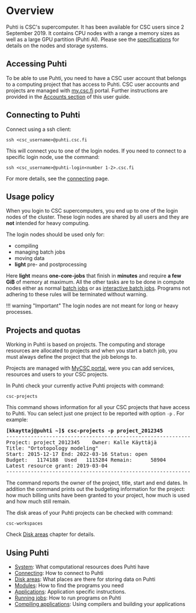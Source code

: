 # Overview

Puhti is CSC's supercomputer. It has been available for CSC users since
2 September 2019. It contains CPU nodes with a range a memory sizes as well as a large GPU partition (Puhti AI). Please see the
[specifications](system.md) for details on the nodes and storage systems.

## Accessing Puhti

To be able to use Puhti, you need to have a CSC user account that belongs to
a computing project that has access to Puhti. CSC user accounts and projects are managed 
with [my.csc.fi](https://my.csc.fi) portal. Further instructions are provided in the [Accounts section](../../accounts/overview.md) of this user guide.

## Connecting to Puhti

Connect using a ssh client:
```
ssh <csc_username>@puhti.csc.fi
```
This will connect you to one of the login nodes. If you need to connect
to a specific login node, use the command:

```
ssh <csc_username>@puhti-login<number 1-2>.csc.fi
```
For more details, see the [connecting](connecting.md) page. 

## Usage policy

When you login to CSC supercomputers, you end up to one of the login nodes of the cluster.
These login nodes are shared by all users and they are **not** intended for heavy computing. 

The login nodes should be used only for:

 * compiling
 * managing batch jobs
 * moving data 
 * **light** pre- and postprocessing
  
Here **light** means **one-core-jobs** that finish in **minutes** and require **a few GiB** of memory at maximum.
All the other tasks are to be done in compute nodes either as normal [batch jobs](running/getting-started.md)
or as [interactive batch jobs](running/interactive-usage.md).
Programs not adhering to these rules will be terminated without warning.

!!! warning "Important"
    The login nodes are not meant for long or heavy processes.

## Projects and quotas

Working in Puhti is based on projects. The computing and storage resources are allocated to projects and when you start a batch job, you must always define the project that the job belongs to.

Projects are managed with [MyCSC portal](https://my.csc.fi), were you can add services, resources and users to your CSC projects.

In Puhti check your currently active Puhti projects with command:

```text
csc-projects
```
This command shows information for all your CSC projects that have access to Puhti. You can select just one project to be reported with option `-p` . For example:
<pre><b>[kkayttaj@puhti ~]$ csc-projects -p project_2012345</b>
-----------------------------------------------------------------
Project: project_2012345	Owner: Kalle Käyttäjä
Title: "Ortotopology modeling"
Start: 2015-12-17 End: 2022-03-16 Status: open
Budget:   1174188  Used   1115284 Remain:      58904
Latest resource grant: 2019-03-04
-----------------------------------------------------------------
</pre>

The command reports the owner of the project, title, start and end dates. In addition the command prints out the budgeting information for the project: how much billing units have been granted to your project, how much is used and how much still remain. 

The disk areas of your Puhti projects can be checked with command: 
```text
csc-workspaces
```
Check [Disk areas](disk.md) chapter for details.

## Using Puhti

* [System](system.md): What computational resources does Puhti have
* [Connecting](connecting.md): How to connect to Puhti 
* [Disk areas](disk.md): What places are there for storing data on Puhti 
* [Modules](modules.md): How to find the programs you need
* [Applications](../apps/index.md): Application specific instructions.
* [Running jobs](running/getting-started.md): How to run programs on Puhti 
* [Compiling applications](compiling.md): Using compilers and building your applications   

